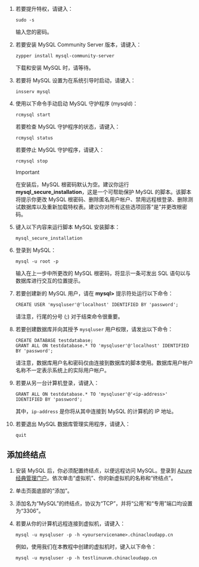 1. 若要提升特权，请键入：

    ```
    sudo -s
    ```

    输入您的密码。

2. 若要安装 MySQL Community Server 版本，请键入：

    ```
    zypper install mysql-community-server
    ```

    下载和安装 MySQL 时，请等待。

3. 若要将 MySQL 设置为在系统引导时启动，请键入：

    ```
    insserv mysql
    ```

4. 使用以下命令手动启动 MySQL 守护程序 (mysqld)：

    ```
    rcmysql start
    ```

    若要检查 MySQL 守护程序的状态，请键入：

    ```
    rcmysql status
    ```

    若要停止 MySQL 守护程序，请键入：

    ```
    rcmysql stop
    ```

    > [!IMPORTANT]
    > 在安装后，MySQL 根密码默认为空。建议你运行 **mysql\_secure\_installation**，这是一个可帮助保护 MySQL 的脚本。该脚本将提示你更改 MySQL 根密码、删除匿名用户帐户、禁用远程根登录、删除测试数据库以及重新加载特权表。建议你对所有这些选项回答“是”并更改根密码。

5. 键入以下内容来运行脚本 MySQL 安装脚本：

    ```
    mysql_secure_installation
    ```

6. 登录到 MySQL：

    ```
    mysql -u root -p
    ```

    输入在上一步中所更改的 MySQL 根密码，将显示一条可发出 SQL 语句以与数据库进行交互的位置提示。

7. 若要创建新的 MySQL 用户，请在 **mysql>** 提示符处运行以下命令：

    ```
    CREATE USER 'mysqluser'@'localhost' IDENTIFIED BY 'password';
    ```

    请注意，行尾的分号 (;) 对于结束命令很重要。

8. 若要创建数据库并向其授予 `mysqluser` 用户权限，请发出以下命令：

    ```
    CREATE DATABASE testdatabase;
    GRANT ALL ON testdatabase.* TO 'mysqluser'@'localhost' IDENTIFIED BY 'password';
    ```

    请注意，数据库用户名和密码仅由连接到数据库的脚本使用。数据库用户帐户名称不一定表示系统上的实际用户帐户。

9. 若要从另一台计算机登录，请键入：

    ```
    GRANT ALL ON testdatabase.* TO 'mysqluser'@'<ip-address>' IDENTIFIED BY 'password';
    ```

    其中，`ip-address` 是你将从其中连接到 MySQL 的计算机的 IP 地址。

10. 若要退出 MySQL 数据库管理实用程序，请键入：

    ```
    quit
    ```

## 添加终结点

1. 安装 MySQL 后，你必须配置终结点，以便远程访问 MySQL。登录到 [Azure 经典管理门户][AzurePortal]。依次单击“虚拟机”、你的新虚拟机的名称和“终结点”。

2. 单击页面底部的“添加”。

3. 添加名为“MySQL”的终结点，协议为“TCP”，并将“公用”和“专用”端口均设置为“3306”。

4. 若要从你的计算机远程连接到虚拟机，请键入：

    ```
    mysql -u mysqluser -p -h <yourservicename>.chinacloudapp.cn
    ```

    例如，使用我们在本教程中创建的虚拟机时，键入以下命令：

    ```
    mysql -u mysqluser -p -h testlinuxvm.chinacloudapp.cn
    ```

[MySQLDocs]: http://dev.mysql.com/doc/
[AzurePortal]: http://manage.windowsazure.cn

[Image9]: ./media/install-and-run-mysql-on-opensuse-vm/LinuxVmAddEndpointMySQL.png

<!---HONumber=Mooncake_0314_2016-->